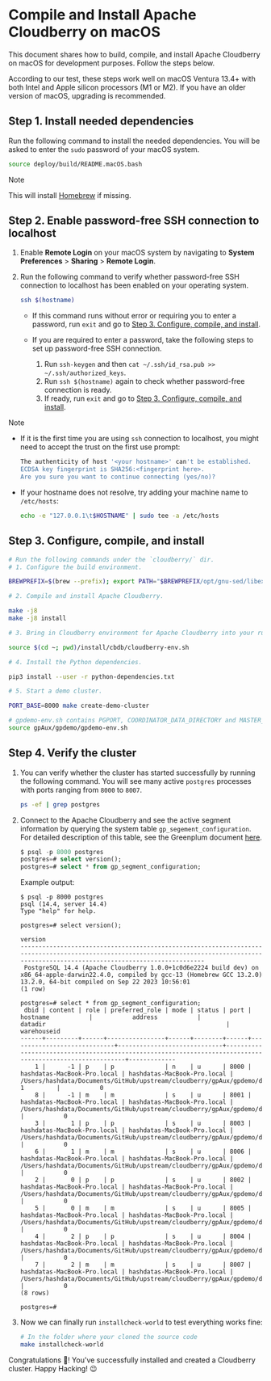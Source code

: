 # Compile and Install Apache Cloudberry on macOS

This document shares how to build, compile, and install Apache Cloudberry on macOS for development purposes. Follow the steps below.

According to our test, these steps work well on macOS Ventura 13.4+ with both Intel and Apple silicon processors (M1 or M2). If you have an older version of macOS, upgrading is recommended.

## Step 1. Install needed dependencies

Run the following command to install the needed dependencies. You will be asked to enter the `sudo` password of your macOS system.

```bash
source deploy/build/README.macOS.bash
```

> [!NOTE]
> This will install [Homebrew](https://brew.sh/) if missing.

## Step 2. Enable password-free SSH connection to localhost

1. Enable **Remote Login** on your macOS system by navigating to **System Preferences** \> **Sharing** \> **Remote Login**.
2. Run the following command to verify whether password-free SSH connection to localhost has been enabled on your operating system.

    ```bash
    ssh $(hostname)
    ```
    
    - If this command runs without error or requiring you to enter a password, run `exit` and go to [Step 3. Configure, compile, and install](#step-3-configure-compile-and-install).
    - If you are required to enter a password, take the following steps to set up password-free SSH connection.

        1. Run `ssh-keygen` and then `cat ~/.ssh/id_rsa.pub >>  ~/.ssh/authorized_keys`.
        2. Run `ssh $(hostname)` again to check whether password-free connection is ready.
        3. If ready, run `exit` and go to [Step 3. Configure, compile, and install](#step-3-configure-compile-and-install).

> [!NOTE]
>
> - If it is the first time you are using `ssh` connection to localhost, you might need to accept the trust on the first use prompt:
>
>    ```bash
>    The authenticity of host '<your hostname>' can't be established.
>    ECDSA key fingerprint is SHA256:<fingerprint here>.
>    Are you sure you want to continue connecting (yes/no)?
>   ```
>
> - If your hostname does not resolve, try adding your machine name to `/etc/hosts`:
>
>    ```bash
>    echo -e "127.0.0.1\t$HOSTNAME" | sudo tee -a /etc/hosts
>    ```

## Step 3. Configure, compile, and install

```bash
# Run the following commands under the `cloudberry/` dir.
# 1. Configure the build environment.

BREWPREFIX=$(brew --prefix); export PATH="$BREWPREFIX/opt/gnu-sed/libexec/gnubin:$BREWPREFIX/opt/apr/bin:$PATH"; CXXFLAGS="-I $BREWPREFIX/include" CFLAGS="-ggdb -Og -g3 -fno-omit-frame-pointer -I $BREWPREFIX/include" LDFLAGS="-L $BREWPREFIX/lib" CC=$(which gcc-13) CXX=$(which g++-13) ./configure --enable-debug --prefix=$(cd ~; pwd)/install/cbdb;

# 2. Compile and install Apache Cloudberry.

make -j8
make -j8 install

# 3. Bring in Cloudberry environment for Apache Cloudberry into your running shell.

source $(cd ~; pwd)/install/cbdb/cloudberry-env.sh

# 4. Install the Python dependencies.

pip3 install --user -r python-dependencies.txt

# 5. Start a demo cluster.

PORT_BASE=8000 make create-demo-cluster

# gpdemo-env.sh contains PGPORT, COORDINATOR_DATA_DIRECTORY and MASTER_DATA_DIRECTORY values
source gpAux/gpdemo/gpdemo-env.sh
```

## Step 4. Verify the cluster

1. You can verify whether the cluster has started successfully by running the following command. You will see many active `postgres` processes with ports ranging from `8000` to `8007`.

    ```bash
    ps -ef | grep postgres
    ```
    
2. Connect to the Apache Cloudberry and see the active segment information by querying the system table `gp_segement_configuration`. For detailed description of this table, see the Greenplum document [here](https://docs.vmware.com/en/VMware-Greenplum/6/greenplum-database/ref_guide-system_catalogs-gp_segment_configuration.html).

    ```sql
    $ psql -p 8000 postgres
    postgres=# select version();
    postgres=# select * from gp_segment_configuration;
    ```
    
    Example output:

    ```shell
    $ psql -p 8000 postgres
    psql (14.4, server 14.4)
    Type "help" for help.

    postgres=# select version();
                                                                                             version                                                                                         
    -----------------------------------------------------------------------------------------------------------------------------------------------------------------------------------------
     PostgreSQL 14.4 (Apache Cloudberry 1.0.0+1c0d6e2224 build dev) on x86_64-apple-darwin22.4.0, compiled by gcc-13 (Homebrew GCC 13.2.0) 13.2.0, 64-bit compiled on Sep 22 2023 10:56:01
    (1 row)

    postgres=# select * from gp_segment_configuration;
     dbid | content | role | preferred_role | mode | status | port |          hostname           |           address           |                                                 datadir                                                  | warehouseid 
    ------+---------+------+----------------+------+--------+------+-----------------------------+-----------------------------+----------------------------------------------------------------------------------------------------------+-------------
        1 |      -1 | p    | p              | n    | u      | 8000 | hashdatas-MacBook-Pro.local | hashdatas-MacBook-Pro.local | /Users/hashdata/Documents/GitHub/upstream/cloudberry/gpAux/gpdemo/datadirs/qddir/demoDataDir-1         |           0
        8 |      -1 | m    | m              | s    | u      | 8001 | hashdatas-MacBook-Pro.local | hashdatas-MacBook-Pro.local | /Users/hashdata/Documents/GitHub/upstream/cloudberry/gpAux/gpdemo/datadirs/standby                     |           0
        3 |       1 | p    | p              | s    | u      | 8003 | hashdatas-MacBook-Pro.local | hashdatas-MacBook-Pro.local | /Users/hashdata/Documents/GitHub/upstream/cloudberry/gpAux/gpdemo/datadirs/dbfast2/demoDataDir1        |           0
        6 |       1 | m    | m              | s    | u      | 8006 | hashdatas-MacBook-Pro.local | hashdatas-MacBook-Pro.local | /Users/hashdata/Documents/GitHub/upstream/cloudberry/gpAux/gpdemo/datadirs/dbfast_mirror2/demoDataDir1 |           0
        2 |       0 | p    | p              | s    | u      | 8002 | hashdatas-MacBook-Pro.local | hashdatas-MacBook-Pro.local | /Users/hashdata/Documents/GitHub/upstream/cloudberry/gpAux/gpdemo/datadirs/dbfast1/demoDataDir0        |           0
        5 |       0 | m    | m              | s    | u      | 8005 | hashdatas-MacBook-Pro.local | hashdatas-MacBook-Pro.local | /Users/hashdata/Documents/GitHub/upstream/cloudberry/gpAux/gpdemo/datadirs/dbfast_mirror1/demoDataDir0 |           0
        4 |       2 | p    | p              | s    | u      | 8004 | hashdatas-MacBook-Pro.local | hashdatas-MacBook-Pro.local | /Users/hashdata/Documents/GitHub/upstream/cloudberry/gpAux/gpdemo/datadirs/dbfast3/demoDataDir2        |           0
        7 |       2 | m    | m              | s    | u      | 8007 | hashdatas-MacBook-Pro.local | hashdatas-MacBook-Pro.local | /Users/hashdata/Documents/GitHub/upstream/cloudberry/gpAux/gpdemo/datadirs/dbfast_mirror3/demoDataDir2 |           0
    (8 rows)

    postgres=# 
    ```

3. Now we can finally run `installcheck-world` to test everything works fine:

    ```bash
    # In the folder where your cloned the source code
    make installcheck-world
    ```

Congratulations 🎉! You've successfully installed and created a Cloudberry cluster. Happy Hacking! 😉

